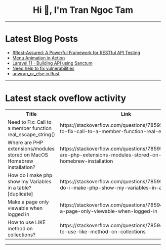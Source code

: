 <h1 align="center">Hi 👋, I'm Tran Ngoc Tam</h1>

---

# Latest Blog Posts 
<!-- BLOG-POST-LIST:START -->
- [#Rest-Assured: A Powerful Framework for RESTful API Testing](https://dev.to/ronal_daniellupacamaman/rest-assured-a-powerful-framework-for-restful-api-testing-2e0b)
- [Menu Animation in Action](https://dev.to/dipakahirav/menu-animation-in-action-1hng)
- [Laravel 11 - Building API using Sanctum](https://dev.to/akramghaleb/laravel-11-building-api-using-sanctum-18m)
- [Need help to fix vulnerabilities](https://dev.to/aman_kaliwar_23cada90e79b/need-help-to-fix-vulnerabilities-ge7)
- [unwrap_or_else in Rust](https://dev.to/francescoxx/unwraporelse-in-rust-2ogh)
<!-- BLOG-POST-LIST:END -->

---

# Latest stack oveflow activity
<table>
  <tr><th>Title</th><th>Link</th></tr>
  <!-- STACKOVERFLOW:START --><tr><td>Need to Fix: Call to a member function real_escape_string&lpar;&rpar;</td><td>https://stackoverflow.com/questions/78595020/need-to-fix-call-to-a-member-function-real-escape-string</td></tr><tr><td>Where are PHP extensions/modules stored on MacOS Homebrew installation?</td><td>https://stackoverflow.com/questions/78595007/where-are-php-extensions-modules-stored-on-macos-homebrew-installation</td></tr><tr><td>How do i make php show my Variables in a table? [duplicate]</td><td>https://stackoverflow.com/questions/78595004/how-do-i-make-php-show-my-variables-in-a-table</td></tr><tr><td>Make a page only viewable when logged in</td><td>https://stackoverflow.com/questions/78594940/make-a-page-only-viewable-when-logged-in</td></tr><tr><td>How to use LIKE method on collections?</td><td>https://stackoverflow.com/questions/78594932/how-to-use-like-method-on-collections</td></tr><!-- STACKOVERFLOW:END -->
</table>

---


